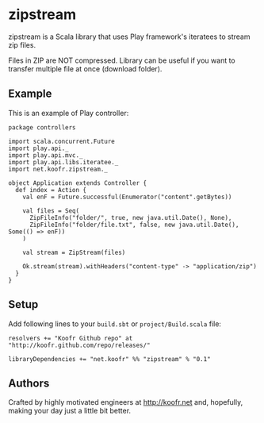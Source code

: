 # zipstream

zipstream is a Scala library that uses Play framework's iteratees to stream zip files.

Files in ZIP are NOT compressed. Library can be useful if you want to transfer multiple file at once (download folder).

## Example

This is an example of Play controller:

    package controllers

    import scala.concurrent.Future
    import play.api._
    import play.api.mvc._
    import play.api.libs.iteratee._
    import net.koofr.zipstream._

    object Application extends Controller {
      def index = Action {
        val enF = Future.successful(Enumerator("content".getBytes))

        val files = Seq(
          ZipFileInfo("folder/", true, new java.util.Date(), None),
          ZipFileInfo("folder/file.txt", false, new java.util.Date(), Some(() => enF))
        )
        
        val stream = ZipStream(files)
        
        Ok.stream(stream).withHeaders("content-type" -> "application/zip")
      }
    }

## Setup

Add following lines to your `build.sbt` or `project/Build.scala` file:

    resolvers += "Koofr Github repo" at "http://koofr.github.com/repo/releases/"

    libraryDependencies += "net.koofr" %% "zipstream" % "0.1"

## Authors

Crafted by highly motivated engineers at http://koofr.net and, hopefully, making your day just a little bit better.
